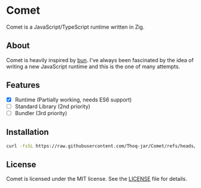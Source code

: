 # Comet

Comet is a JavaScript/TypeScript runtime written in Zig.

## About

Comet is heavily inspired by [bun](https://github.com/oven-sh/bun).
I've always been fascinated by the idea of writing a new JavaScript runtime and this is the one of many attempts.

## Features

- [x] Runtime (Partially working, needs ES6 support)
- [ ] Standard Library (2nd priority)
- [ ] Bundler (3rd priority)

## Installation

```sh
curl -fsSL https://raw.githubusercontent.com/Thoq-jar/Comet/refs/heads/master/.comet/comet-sh | bash
```

## License

Comet is licensed under the MIT license. See the [LICENSE](LICENSE) file for details.
